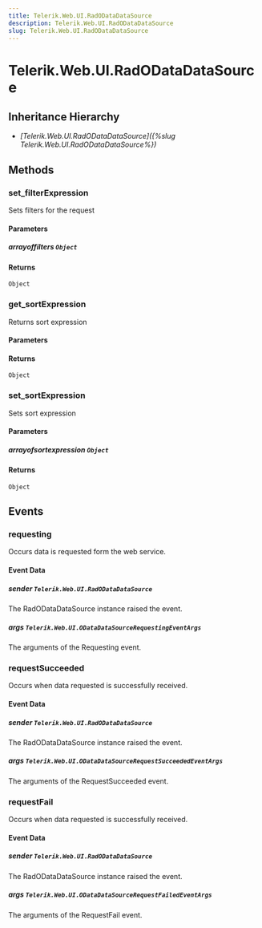 ```yaml
---
title: Telerik.Web.UI.RadODataDataSource
description: Telerik.Web.UI.RadODataDataSource
slug: Telerik.Web.UI.RadODataDataSource
---
```


# Telerik.Web.UI.RadODataDataSource  

## Inheritance Hierarchy

* *[Telerik.Web.UI.RadODataDataSource]({%slug Telerik.Web.UI.RadODataDataSource%})*


## Methods

###  set_filterExpression

Sets filters for the request

#### Parameters

##### arrayoffilters `Object`

#### Returns

`Object` 

### get_sortExpression

Returns sort expression

#### Parameters

#### Returns

`Object` 

### set_sortExpression

Sets sort expression

#### Parameters

##### arrayofsortexpression `Object`

#### Returns

`Object` 


## Events

### requesting

Occurs data is requested form the web service. 

#### Event Data

##### sender `Telerik.Web.UI.RadODataDataSource`

The RadODataDataSource instance raised the event.

##### args `Telerik.Web.UI.ODataDataSourceRequestingEventArgs`

The arguments of the Requesting event.

### requestSucceeded

Occurs when data requested is successfully received.

#### Event Data

##### sender `Telerik.Web.UI.RadODataDataSource`

The RadODataDataSource instance raised the event.

##### args `Telerik.Web.UI.ODataDataSourceRequestSucceededEventArgs`

The arguments of the RequestSucceeded event.

### requestFail

Occurs when data requested is successfully received.

#### Event Data

##### sender `Telerik.Web.UI.RadODataDataSource`

The RadODataDataSource instance raised the event.

##### args `Telerik.Web.UI.ODataDataSourceRequestFailedEventArgs`

The arguments of the RequestFail event.

